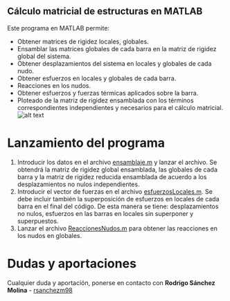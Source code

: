 ## Cálculo matricial de estructuras en MATLAB
Este programa en MATLAB permite:
* Obtener matrices de rigidez locales, globales. 
* Ensamblar las matrices globales de cada barra en la matriz de rigidez global del sistema. 
* Obtener desplazamientos del sistema en locales y globales de cada nudo. 
* Obtener esfuerzos en locales y globales de cada barra.
* Reacciones en los nudos. 
* Obtener esfuerzos y fuerzas térmicas aplicados sobre la barra.
* Ploteado de la matriz de rigidez ensamblada con los términos correspondientes independientes y necesarios para el cálculo matricial. ![alt text](https://github.com/rsanchezm98/calculo-matricial-estructuras/blob/mejora-1/matriz-rigidez?raw=true)

# Lanzamiento del programa
1. Introducir los datos en el archivo [ensamblaje.m](https://github.com/rsanchezm98/calculo-matricial-estructuras/blob/main/ensamblaje.m) y lanzar el archivo. Se obtendrá la matriz de rigidez global ensamblada, las globales de cada barra y la matriz de rigidez reducida ensamblada de acuerdo a los desplazamientos no nulos independientes. 
2. Introducir el vector de fuerzas en el archivo [esfuerzosLocales.m](https://github.com/rsanchezm98/calculo-matricial-estructuras/blob/main/esfuerzosLocales.m). Se debe incluir también la superposición de esfuerzos en locales de cada barra en el final del código. De esta manera se tiene: desplazamientos no nulos, esfuerzos en las barras en locales sin superponer y superpuestos. 
3. Lanzar el archivo [ReaccionesNudos.m](https://github.com/rsanchezm98/calculo-matricial-estructuras/blob/main/ReaccionesNudos.m) para obtener las reacciones en los nudos en globales. 

# Dudas y aportaciones
Cualquier duda y aportación, ponerse en contacto con **Rodrigo Sánchez Molina** - [rsanchezm98](https://github.com/rsanchezm98)
